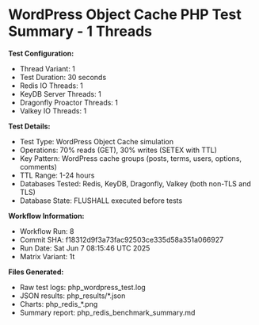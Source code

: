 # WordPress Object Cache PHP Test Summary - 1 Threads

**Test Configuration:**
- Thread Variant: 1
- Test Duration: 30 seconds
- Redis IO Threads: 1
- KeyDB Server Threads: 1
- Dragonfly Proactor Threads: 1
- Valkey IO Threads: 1

**Test Details:**
- Test Type: WordPress Object Cache simulation
- Operations: 70% reads (GET), 30% writes (SETEX with TTL)
- Key Pattern: WordPress cache groups (posts, terms, users, options, comments)
- TTL Range: 1-24 hours
- Databases Tested: Redis, KeyDB, Dragonfly, Valkey (both non-TLS and TLS)
- Database State: FLUSHALL executed before tests

**Workflow Information:**
- Workflow Run: 8
- Commit SHA: f18312d9f3a73fac92503ce335d58a351a066927
- Run Date: Sat Jun  7 08:15:46 UTC 2025
- Matrix Variant: 1t

**Files Generated:**
- Raw test logs: php_wordpress_test.log
- JSON results: php_results/*.json
- Charts: php_redis_*.png
- Summary report: php_redis_benchmark_summary.md
